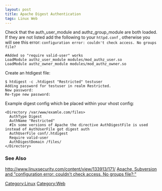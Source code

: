 ```yaml
---
layout: post 
title: Apache Digest Authentication
tags: Linux Web
---
```


Check that the auth\_user\_module and authz\_group\_module are both
loaded. If they are not listed add the following to your `httpd.conf` ,
otherwise you will see this error:
`configuration error: couldn't check access. No groups file?`

    #Added so "require valid-user" works
    LoadModule authz_user_module modules/mod_authz_user.so
    LoadModule authz_owner_module modules/mod_authz_owner.so

Create an htdigest file:

    $ htdigest -c .htdigest "Restricted" testuser
    Adding password for testuser in realm Restricted.
    New password: 
    Re-type new password: 

Example digest config which be placed within your vhost config:

    <Directory /var/www/examle.com/files>
      AuthType Digest
      AuthName "Restricted"
      #In some versions of Apache the directive AuthDigestFile is used instead of AuthUserFile got digest auth
      AuthUserFile conf/.htdigest
      Require valid-user
      AuthDigestDomain /files/ 
    </Directory>

### See Also

<http://www.linuxsecurity.com/content/view/133913/171/> [Apache,
Subversion and \"configuration error: couldn\'t check access. No groups
file?:\"](http://www.stedee.id.au/node/45)

[Category:Linux](Category:Linux "wikilink")
[Category:Web](Category:Web "wikilink")
